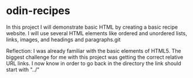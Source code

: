 # odin-recipes
In this project I will demonstrate basic HTML by creating a basic recipe website.
I will use several HTML elements like ordered and unordered lists, links, images, and headings and paragraphs.git 

Reflection: I was already familiar with the basic elements of HTML5. The biggest challenge for me with this project was getting the correct relative URL links. I now know in order to go back in the directory the link should start with "../"